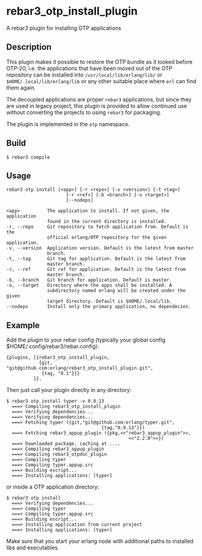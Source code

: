 rebar3_otp_install_plugin
=====

A rebar3 plugin for installing OTP applications


Description
-----------

This plugin makes it possible to restore the OTP bundle as it looked
before OTP-20, i.e. the applications that have been moved out of the
OTP repository can be installed into `/usr/local/lib/erlang/lib/` or
`$HOME/.local/lib/erlang/lib` or any other suitable place where `erl`
can find them again.

The decoupled applications are proper `rebar3` applications, but since
they are used in legacy project, this plugin is provided to allow
continued use without converting the projects to using `rebar3` for
packaging.

The plugin is implemented in the `otp` namespace.


Build
-----

    $ rebar3 compile

Usage
-----
	rebar3 otp install [<app>] [-r <repo>] [-v <version>] [-t <tag>]
                          [-r <ref>] [-b <branch>] [-o <target>]
                          [--nodeps]

    <app>          The application to install. If not given, the application
                   found in the current directory is installed.
    -r, --repo     Git repository to fetch application from. Default is the
                   official erlang/OTP repository for the given application.
    -v, --version  Application version. Default is the latest from master
                   branch.
    -t, --tag      Git tag for application. Default is the latest from
                   master branch.
    -r, --ref      Git ref for application. Default is the latest from
                   master branch.
    -b, --branch   Git branch for application. Default is master.
    -o, --target   Directory where the apps shall be installed. A
                   subdirectory named erlang will be created under the given
                   target directory. Default is $HOME/.local/lib.
    --nodeps       Install only the primary application, no dependecies.


Example
-------

Add the plugin to your rebar config (typically your global config
$HOME/.config/rebar3/rebar.config):

    {plugins, [{rebar3_otp_install_plugin,
                {git, "git@github.com:erlang/rebar3_otp_install_plugin.git",
                 {tag, "0.1"}}}
              ]}.

Then just call your plugin directly in any directory:


    $ rebar3 otp install typer -v 0.9.13
      ===> Compiling rebar3_otp_install_plugin
      ===> Verifying dependencies...
      ===> Verifying dependencies...
      ===> Fetching typer ({git,"git@github.com:erlang/typer.git",
                                       {tag,"0.9.13"}})
      ===> Fetching rebar3_appup_plugin ({pkg,<<"rebar3_appup_plugin">>,
                                                 <<"2.2.0">>})
      ===> Downloaded package, caching at ....
      ===> Compiling rebar3_appup_plugin
      ===> Compiling rebar3_otpdoc_plugin
      ===> Compiling typer
      ===> Compiling typer.appup.src
      ===> Building escript...
      ===> Installing applications: [typer]


or inside a OTP application directory:

	$ rebar3 otp install
      ===> Verifying dependencies...
      ===> Compiling typer
      ===> Compiling typer.appup.src
      ===> Building escript...
      ===> Installing application from current project
      ===> Installing applications: [typer]

Make sure that you start your erlang node with additional paths to
installed libs and executables.
